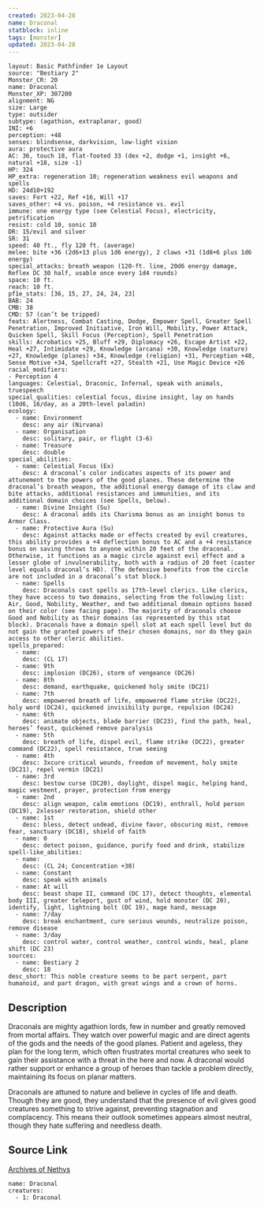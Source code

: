 ```yaml
---
created: 2023-04-28
name: Draconal
statblock: inline
tags: [monster]
updated: 2023-04-28
---
```

```statblock
layout: Basic Pathfinder 1e Layout
source: "Bestiary 2"
Monster_CR: 20
name: Draconal
Monster_XP: 307200
alignment: NG
size: Large
type: outsider
subtype: (agathion, extraplanar, good)
INI: +6
perception: +48
senses: blindsense, darkvision, low-light vision
aura: protective aura
AC: 36, touch 18, flat-footed 33 (dex +2, dodge +1, insight +6, natural +18, size -1)
HP: 324
HP_extra: regeneration 10; regeneration weakness evil weapons and spells
HD: 24d10+192
saves: Fort +22, Ref +16, Will +17
saves_other: +4 vs. poison, +4 resistance vs. evil
immune: one energy type (see Celestial Focus), electricity, petrification
resist: cold 10, sonic 10
DR: 15/evil and silver
SR: 31
speed: 40 ft., fly 120 ft. (average)
melee: bite +36 (2d6+13 plus 1d6 energy), 2 claws +31 (1d8+6 plus 1d6 energy)
special_attacks: breath weapon (120-ft. line, 20d6 energy damage, Reflex DC 30 half, usable once every 1d4 rounds)
space: 10 ft.
reach: 10 ft.
pf1e_stats: [36, 15, 27, 24, 24, 23]
BAB: 24
CMB: 38
CMD: 57 (can’t be tripped)
feats: Alertness, Combat Casting, Dodge, Empower Spell, Greater Spell Penetration, Improved Initiative, Iron Will, Mobility, Power Attack, Quicken Spell, Skill Focus (Perception), Spell Penetration
skills: Acrobatics +25, Bluff +29, Diplomacy +26, Escape Artist +22, Heal +27, Intimidate +29, Knowledge (arcana) +30, Knowledge (nature) +27, Knowledge (planes) +34, Knowledge (religion) +31, Perception +48, Sense Motive +34, Spellcraft +27, Stealth +21, Use Magic Device +26
racial_modifiers:
- Perception 4
languages: Celestial, Draconic, Infernal, speak with animals, truespeech
special_qualities: celestial focus, divine insight, lay on hands (10d6, 16/day, as a 20th-level paladin)
ecology:
  - name: Environment
    desc: any air (Nirvana)
  - name: Organisation
    desc: solitary, pair, or flight (3-6)
  - name: Treasure
    desc: double
special_abilities:
  - name: Celestial Focus (Ex)
    desc: A draconal’s color indicates aspects of its power and attunement to the powers of the good planes. These determine the draconal’s breath weapon, the additional energy damage of its claw and bite attacks, additional resistances and immunities, and its additional domain choices (see Spells, below).
  - name: Divine Insight (Su)
    desc: A draconal adds its Charisma bonus as an insight bonus to Armor Class.
  - name: Protective Aura (Su)
    desc: Against attacks made or effects created by evil creatures, this ability provides a +4 deflection bonus to AC and a +4 resistance bonus on saving throws to anyone within 20 feet of the draconal. Otherwise, it functions as a magic circle against evil effect and a lesser globe of invulnerability, both with a radius of 20 feet (caster level equals draconal’s HD). (The defensive benefits from the circle are not included in a draconal’s stat block.)
  - name: Spells
    desc: Draconals cast spells as 17th-level clerics. Like clerics, they have access to two domains, selecting from the following list: Air, Good, Nobility, Weather, and two additional domain options based on their color (see facing page). The majority of draconals choose Good and Nobility as their domains (as represented by this stat block). Draconals have a domain spell slot at each spell level but do not gain the granted powers of their chosen domains, nor do they gain access to other cleric abilities.
spells_prepared:
  - name:
    desc: (CL 17)
  - name: 9th
    desc: implosion (DC26), storm of vengeance (DC26)
  - name: 8th
    desc: demand, earthquake, quickened holy smite (DC21)
  - name: 7th
    desc: empowered breath of life, empowered flame strike (DC22), holy word (DC24), quickened invisibility purge, repulsion (DC24)
  - name: 6th
    desc: animate objects, blade barrier (DC23), find the path, heal, heroes’ feast, quickened remove paralysis
  - name: 5th
    desc: breath of life, dispel evil, flame strike (DC22), greater command (DC22), spell resistance, true seeing
  - name: 4th
    desc: 3xcure critical wounds, freedom of movement, holy smite (DC21), repel vermin (DC21)
  - name: 3rd
    desc: bestow curse (DC20), daylight, dispel magic, helping hand, magic vestment, prayer, protection from energy
  - name: 2nd
    desc: align weapon, calm emotions (DC19), enthrall, hold person (DC19), 2xlesser restoration, shield other
  - name: 1st
    desc: bless, detect undead, divine favor, obscuring mist, remove fear, sanctuary (DC18), shield of faith
  - name: 0
    desc: detect poison, guidance, purify food and drink, stabilize
spell-like_abilities:
  - name:
    desc: (CL 24; Concentration +30)
  - name: Constant
    desc: speak with animals
  - name: At will
    desc: beast shape II, command (DC 17), detect thoughts, elemental body III, greater teleport, gust of wind, hold monster (DC 20), identify, light, lightning bolt (DC 19), mage hand, message
  - name: 7/day
    desc: break enchantment, cure serious wounds, neutralize poison, remove disease
  - name: 3/day
    desc: control water, control weather, control winds, heal, plane shift (DC 23)
sources:
  - name: Bestiary 2
    desc: 18
desc_short: This noble creature seems to be part serpent, part humanoid, and part dragon, with great wings and a crown of horns. 
```
## Description
Draconals are mighty agathion lords, few in number and greatly removed from mortal affairs. They watch over powerful magic and are direct agents of the gods and the needs of the good planes. Patient and ageless, they plan for the long term, which often frustrates mortal creatures who seek to gain their assistance with a threat in the here and now. A draconal would rather support or enhance a group of heroes than tackle a problem directly, maintaining its focus on planar matters. 

Draconals are attuned to nature and believe in cycles of life and death. Though they are good, they understand that the presence of evil gives good creatures something to strive against, preventing stagnation and complacency. This means their outlook sometimes appears almost neutral, though they hate suffering and needless death.
## Source Link
[Archives of Nethys](https://aonprd.com/MonsterDisplay.aspx?ItemName=Draconal)
```encounter-table
name: Draconal
creatures:
  - 1: Draconal
```
